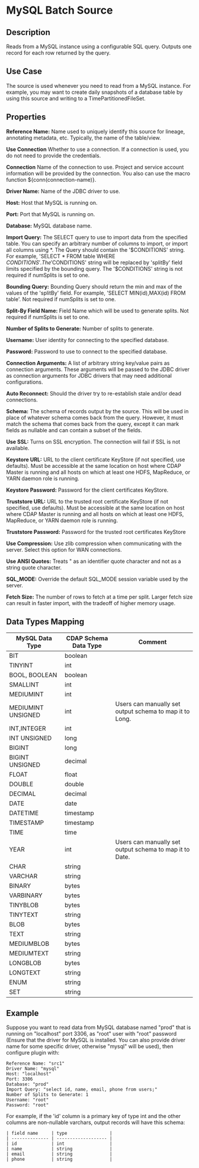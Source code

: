 # MySQL Batch Source


Description
-----------
Reads from a MySQL instance using a configurable SQL query.
Outputs one record for each row returned by the query.


Use Case
--------
The source is used whenever you need to read from a MySQL instance. For example, you may want
to create daily snapshots of a database table by using this source and writing to
a TimePartitionedFileSet.


Properties
----------
**Reference Name:** Name used to uniquely identify this source for lineage, annotating metadata, etc.
Typically, the name of the table/view.

**Use Connection** Whether to use a connection. If a connection is used, you do not need to provide the credentials.

**Connection** Name of the connection to use. Project and service account information will be provided by the connection.
You also can use the macro function ${conn(connection-name)}.

**Driver Name:** Name of the JDBC driver to use.

**Host:** Host that MySQL is running on.

**Port:** Port that MySQL is running on.

**Database:** MySQL database name.

**Import Query:** The SELECT query to use to import data from the specified table.
You can specify an arbitrary number of columns to import, or import all columns using \*. The Query should
contain the '$CONDITIONS' string. For example, 'SELECT * FROM table WHERE $CONDITIONS'.
The '$CONDITIONS' string will be replaced by 'splitBy' field limits specified by the bounding query.
The '$CONDITIONS' string is not required if numSplits is set to one.

**Bounding Query:** Bounding Query should return the min and max of the values of the 'splitBy' field.
For example, 'SELECT MIN(id),MAX(id) FROM table'. Not required if numSplits is set to one.

**Split-By Field Name:** Field Name which will be used to generate splits. Not required if numSplits is set to one.

**Number of Splits to Generate:** Number of splits to generate.

**Username:** User identity for connecting to the specified database.

**Password:** Password to use to connect to the specified database.

**Connection Arguments:** A list of arbitrary string key/value pairs as connection arguments. These arguments
will be passed to the JDBC driver as connection arguments for JDBC drivers that may need additional configurations.

**Auto Reconnect:** Should the driver try to re-establish stale and/or dead connections.

**Schema:** The schema of records output by the source. This will be used in place of whatever schema comes
back from the query. However, it must match the schema that comes back from the query,
except it can mark fields as nullable and can contain a subset of the fields.

**Use SSL:** Turns on SSL encryption. The connection will fail if SSL is not available.

**Keystore URL:** URL to the client certificate KeyStore (if not specified, use defaults). Must be accessible at the
same location on host where CDAP Master is running and all hosts on which at least one HDFS, MapReduce, or YARN daemon
role is running.

**Keystore Password:** Password for the client certificates KeyStore.

**Truststore URL:** URL to the trusted root certificate KeyStore (if not specified, use defaults). Must be accessible at
the same location on host where CDAP Master is running and all hosts on which at least one HDFS, MapReduce, or YARN
daemon role is running.

**Truststore Password:** Password for the trusted root certificates KeyStore

**Use Compression:** Use zlib compression when communicating with the server. Select this option for WAN
connections.

**Use ANSI Quotes:** Treats " as an identifier quote character and not as a string quote character.

**SQL_MODE:** Override the default SQL_MODE session variable used by the server.

**Fetch Size:** The number of rows to fetch at a time per split. Larger fetch size can result in faster import,
with the tradeoff of higher memory usage.

Data Types Mapping
----------
| MySQL Data Type    | CDAP Schema Data Type | Comment                                                 |
|--------------------|-----------------------|---------------------------------------------------------|
| BIT                | boolean               |                                                         |
| TINYINT            | int                   |                                                         |
| BOOL, BOOLEAN      | boolean               |                                                         |
| SMALLINT           | int                   |                                                         |
| MEDIUMINT          | int                   |                                                         |
| MEDIUMINT UNSIGNED | int                   | Users can manually set output schema to map it to Long. |
| INT,INTEGER        | int                   |                                                         |
| INT UNSIGNED       | long                  |                                                         |
| BIGINT             | long                  |                                                         |
| BIGINT UNSIGNED    | decimal               |                                                         |
| FLOAT              | float                 |                                                         |
| DOUBLE             | double                |                                                         |
| DECIMAL            | decimal               |                                                         |
| DATE               | date                  |                                                         |
| DATETIME           | timestamp             |                                                         |
| TIMESTAMP          | timestamp             |                                                         |
| TIME               | time                  |                                                         |
| YEAR               | int                   | Users can manually set output schema to map it to Date. |
| CHAR               | string                |                                                         |
| VARCHAR            | string                |                                                         |
| BINARY             | bytes                 |                                                         |
| VARBINARY          | bytes                 |                                                         |
| TINYBLOB           | bytes                 |                                                         |
| TINYTEXT           | string                |                                                         |
| BLOB               | bytes                 |                                                         |
| TEXT               | string                |                                                         |
| MEDIUMBLOB         | bytes                 |                                                         |
| MEDIUMTEXT         | string                |                                                         |
| LONGBLOB           | bytes                 |                                                         |
| LONGTEXT           | string                |                                                         |
| ENUM               | string                |                                                         |
| SET                | string                |                                                         |

Example
------
Suppose you want to read data from MySQL database named "prod" that is running on "localhost" port 3306,
as "root" user with "root" password (Ensure that the driver for MySQL is installed. You can also provide 
driver name for some specific driver, otherwise "mysql" will be used),  then configure plugin with: 


```
Reference Name: "src1"
Driver Name: "mysql"
Host: "localhost"
Port: 3306
Database: "prod"
Import Query: "select id, name, email, phone from users;"
Number of Splits to Generate: 1
Username: "root"
Password: "root"
```  

For example, if the 'id' column is a primary key of type int and the other columns are
non-nullable varchars, output records will have this schema:

    | field name     | type                |
    | -------------- | ------------------- |
    | id             | int                 |
    | name           | string              |
    | email          | string              |
    | phone          | string              |
